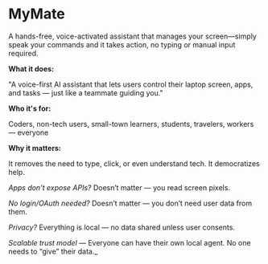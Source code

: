 # MyMate
A hands-free, voice-activated assistant that manages your screen—simply speak your commands and it takes action, no typing or manual input required.

**What it does:**

"A voice-first AI assistant that lets users control their laptop screen, apps, and tasks — just like a teammate guiding you."

**Who it's for:**

Coders, non-tech users, small-town learners, students, travelers, workers — everyone

**Why it matters:**

It removes the need to type, click, or even understand tech. It democratizes help.

*Apps don’t expose APIs?*  Doesn’t matter — you read screen pixels.

*No login/OAuth needed?* Doesn’t matter — you don’t need user data from them.

*Privacy?* Everything is local — no data shared unless user consents.

*Scalable trust model* — Everyone can have their own local agent. No one needs to “give” their data._
